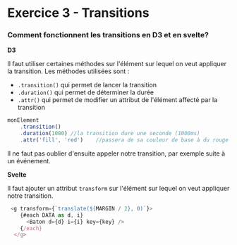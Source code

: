 # Exercice 3 - Transitions



### Comment fonctionnent les transitions en D3 et en svelte?

**D3**

Il faut utiliser certaines méthodes sur l'élément sur lequel on veut appliquer la transition. Les méthodes utilisées sont :

- `.transition()` qui permet de lancer la transition
- `.duration()` qui permet de déterminer la durée
- `.attr()` qui permet de modifier un attribut de l'élément affecté par la transition

```javascript
monElement
	.transition()
	.duration(1000)	//la transition dure une seconde (1000ms)
	.attr('fill', 'red')	//passera de sa couleur de base à du rouge
```

Il ne faut pas oublier d'ensuite appeler notre transition, par exemple suite à un événement.



**Svelte**

Il faut ajouter un attribut `transform` sur l'élément sur lequel on veut appliquer notre transition. 

```javascript
 <g transform={`translate(${MARGIN / 2}, 0)`}>
    {#each DATA as d, i}
      <Baton d={d} i={i} key={key} />
    {/each}
  </g>
```

